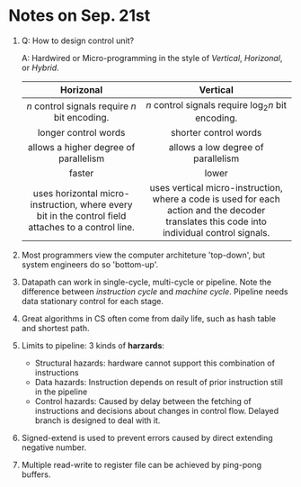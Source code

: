 # Notes on Sep. 21st

1.  Q: How to design control unit?

    A: Hardwired or Micro-programming in the style of *Vertical*, *Horizonal*, or *Hybrid*.
    
    | Horizonal | Vertical |
    | :---: | :---: |
    | $n$ control signals require $n$ bit encoding. | $n$ control signals require $\log_2n$ bit encoding.|
    | longer control words | shorter control words |
    | allows a higher degree of parallelism | allows a low degree of parallelism |
    | faster | lower |
    | uses horizontal micro-instruction, where every bit in the control field attaches to a control line. | uses vertical micro-instruction, where a code is used for each action and the decoder translates this code into individual control signals. |

2. Most programmers view the computer architeture 'top-down', but system engineers do so 'bottom-up'.

3. Datapath can work in single-cycle, multi-cycle or pipeline. Note the difference between *instruction cycle* and *machine cycle*. Pipeline needs data stationary control for each stage.
    
4. Great algorithms in CS often come from daily life, such as hash table and shortest path.

5. Limits to pipeline: 3 kinds of **harzards**:
    - Structural hazards: hardware cannot support this combination of instructions
    - Data hazards: Instruction depends on result of prior instruction still in the pipeline
    - Control hazards: Caused by delay between the fetching of instructions and decisions about changes in control flow. Delayed branch is designed to deal with it.

6. Signed-extend is used to prevent errors caused by direct extending negative number.

7. Multiple read-write to register file can be achieved by ping-pong buffers.
